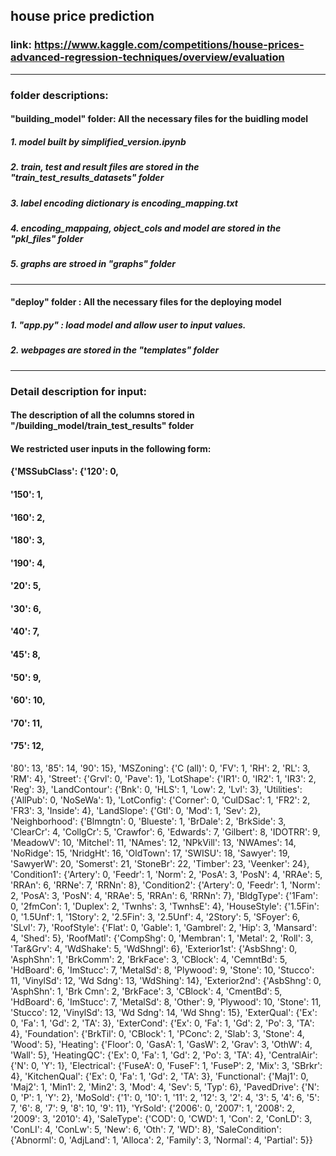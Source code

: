 ## house price prediction
### link: https://www.kaggle.com/competitions/house-prices-advanced-regression-techniques/overview/evaluation
--------
### folder descriptions: 
#### "building_model" folder: All the necessary files for the buidling model
##### 1. model built by simplified_version.ipynb
##### 2. train, test and result files are stored in the "train_test_results_datasets" folder
##### 3. label encoding dictionary is encoding_mapping.txt
##### 4. encoding_mappaing, object_cols and model are stored in the "pkl_files" folder
##### 5. graphs are stroed in "graphs" folder
--------
#### "deploy" folder : All the necessary files for the deploying model
##### 1. "app.py" : load model and allow user to input values. 
##### 2. webpages are stored in the "templates" folder
--------
### Detail description for input:
#### The description of all the columns stored in "/building_model/train_test_results" folder
#### We restricted user inputs in the following form:
#### {'MSSubClass': {'120': 0,
####  '150': 1,
####  '160': 2,
####  '180': 3,
####  '190': 4,
####  '20': 5,
####  '30': 6,
####  '40': 7,
####  '45': 8,
####  '50': 9,
####  '60': 10,
####  '70': 11,
####  '75': 12,
  '80': 13,
  '85': 14,
  '90': 15},
 'MSZoning': {'C (all)': 0, 'FV': 1, 'RH': 2, 'RL': 3, 'RM': 4},
 'Street': {'Grvl': 0, 'Pave': 1},
 'LotShape': {'IR1': 0, 'IR2': 1, 'IR3': 2, 'Reg': 3},
 'LandContour': {'Bnk': 0, 'HLS': 1, 'Low': 2, 'Lvl': 3},
 'Utilities': {'AllPub': 0, 'NoSeWa': 1},
 'LotConfig': {'Corner': 0, 'CulDSac': 1, 'FR2': 2, 'FR3': 3, 'Inside': 4},
 'LandSlope': {'Gtl': 0, 'Mod': 1, 'Sev': 2},
 'Neighborhood': {'Blmngtn': 0,
  'Blueste': 1,
  'BrDale': 2,
  'BrkSide': 3,
  'ClearCr': 4,
  'CollgCr': 5,
  'Crawfor': 6,
  'Edwards': 7,
  'Gilbert': 8,
  'IDOTRR': 9,
  'MeadowV': 10,
  'Mitchel': 11,
  'NAmes': 12,
  'NPkVill': 13,
  'NWAmes': 14,
  'NoRidge': 15,
  'NridgHt': 16,
  'OldTown': 17,
  'SWISU': 18,
  'Sawyer': 19,
  'SawyerW': 20,
  'Somerst': 21,
  'StoneBr': 22,
  'Timber': 23,
  'Veenker': 24},
 'Condition1': {'Artery': 0,
  'Feedr': 1,
  'Norm': 2,
  'PosA': 3,
  'PosN': 4,
  'RRAe': 5,
  'RRAn': 6,
  'RRNe': 7,
  'RRNn': 8},
 'Condition2': {'Artery': 0,
  'Feedr': 1,
  'Norm': 2,
  'PosA': 3,
  'PosN': 4,
  'RRAe': 5,
  'RRAn': 6,
  'RRNn': 7},
 'BldgType': {'1Fam': 0, '2fmCon': 1, 'Duplex': 2, 'Twnhs': 3, 'TwnhsE': 4},
 'HouseStyle': {'1.5Fin': 0,
  '1.5Unf': 1,
  '1Story': 2,
  '2.5Fin': 3,
  '2.5Unf': 4,
  '2Story': 5,
  'SFoyer': 6,
  'SLvl': 7},
 'RoofStyle': {'Flat': 0,
  'Gable': 1,
  'Gambrel': 2,
  'Hip': 3,
  'Mansard': 4,
  'Shed': 5},
 'RoofMatl': {'CompShg': 0,
  'Membran': 1,
  'Metal': 2,
  'Roll': 3,
  'Tar&Grv': 4,
  'WdShake': 5,
  'WdShngl': 6},
 'Exterior1st': {'AsbShng': 0,
  'AsphShn': 1,
  'BrkComm': 2,
  'BrkFace': 3,
  'CBlock': 4,
  'CemntBd': 5,
  'HdBoard': 6,
  'ImStucc': 7,
  'MetalSd': 8,
  'Plywood': 9,
  'Stone': 10,
  'Stucco': 11,
  'VinylSd': 12,
  'Wd Sdng': 13,
  'WdShing': 14},
 'Exterior2nd': {'AsbShng': 0,
  'AsphShn': 1,
  'Brk Cmn': 2,
  'BrkFace': 3,
  'CBlock': 4,
  'CmentBd': 5,
  'HdBoard': 6,
  'ImStucc': 7,
  'MetalSd': 8,
  'Other': 9,
  'Plywood': 10,
  'Stone': 11,
  'Stucco': 12,
  'VinylSd': 13,
  'Wd Sdng': 14,
  'Wd Shng': 15},
 'ExterQual': {'Ex': 0, 'Fa': 1, 'Gd': 2, 'TA': 3},
 'ExterCond': {'Ex': 0, 'Fa': 1, 'Gd': 2, 'Po': 3, 'TA': 4},
 'Foundation': {'BrkTil': 0,
  'CBlock': 1,
  'PConc': 2,
  'Slab': 3,
  'Stone': 4,
  'Wood': 5},
 'Heating': {'Floor': 0,
  'GasA': 1,
  'GasW': 2,
  'Grav': 3,
  'OthW': 4,
  'Wall': 5},
 'HeatingQC': {'Ex': 0, 'Fa': 1, 'Gd': 2, 'Po': 3, 'TA': 4},
 'CentralAir': {'N': 0, 'Y': 1},
 'Electrical': {'FuseA': 0, 'FuseF': 1, 'FuseP': 2, 'Mix': 3, 'SBrkr': 4},
 'KitchenQual': {'Ex': 0, 'Fa': 1, 'Gd': 2, 'TA': 3},
 'Functional': {'Maj1': 0,
  'Maj2': 1,
  'Min1': 2,
  'Min2': 3,
  'Mod': 4,
  'Sev': 5,
  'Typ': 6},
 'PavedDrive': {'N': 0, 'P': 1, 'Y': 2},
 'MoSold': {'1': 0,
  '10': 1,
  '11': 2,
  '12': 3,
  '2': 4,
  '3': 5,
  '4': 6,
  '5': 7,
  '6': 8,
  '7': 9,
  '8': 10,
  '9': 11},
 'YrSold': {'2006': 0, '2007': 1, '2008': 2, '2009': 3, '2010': 4},
 'SaleType': {'COD': 0,
  'CWD': 1,
  'Con': 2,
  'ConLD': 3,
  'ConLI': 4,
  'ConLw': 5,
  'New': 6,
  'Oth': 7,
  'WD': 8},
 'SaleCondition': {'Abnorml': 0,
  'AdjLand': 1,
  'Alloca': 2,
  'Family': 3,
  'Normal': 4,
  'Partial': 5}}